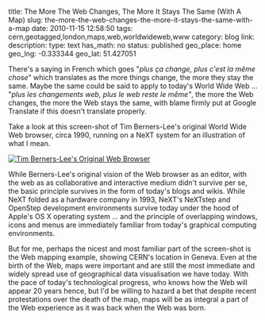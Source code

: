 title: The More The Web Changes, The More It Stays The Same (With A Map)
slug: the-more-the-web-changes-the-more-it-stays-the-same-with-a-map
date: 2010-11-15 12:58:50
tags: cern,geotagged,london,maps,web,worldwideweb,www
category: blog
link: 
description: 
type: text
has_math: no
status: published
geo_place: home
geo_lng: -0.333344
geo_lat: 51.427051

There's a saying in French which goes "*plus ça change, plus c'est la même chose*" which translates as the more things change, the more they stay the same. Maybe the same could be said to apply to today's World Wide Web ... "*plus les changements web, plus le web reste le même"*, the more the Web changes, the more the Web stays the same, with blame firmly put at Google Translate if this doesn't translate properly.

<!-- TEASER_END -->

Take a look at this screen-shot of Tim Berners-Lee's original World Wide Web browser, circa 1990, running on a NeXT system for an illustration of what I mean.

[![](/wp-content/uploads/2010/11/NextEditorBW.gif "Tim Berners-Lee's Original Web Browser")](https://info.cern.ch/NextBrowser.html "https://info.cern.ch/NextBrowser.html")

While Berners-Lee's original vision of the Web browser as an editor, with the web as as collaborative and interactive medium didn't survive per se, the basic principle survives in the form of today's blogs and wikis. While NeXT folded as a hardware company in 1993, NeXT's NeXTstep and OpenStep development environments survive today under the hood of Apple's OS X operating system ... and the principle of overlapping windows, icons and menus are immediately familiar from today's graphical computing environments.

But for me, perhaps the nicest and most familiar part of the screen-shot is the Web mapping example, showing CERN's location in Geneva. Even at the birth of the Web, maps were important and are still the most immediate and widely spread use of geographical data visualisation we have today. With the pace of today's technological progress, who knows how the Web will appear 20 years hence, but I'd be willing to hazard a bet that despite recent protestations over the death of the map, maps will be as integral a part of the Web experience as it was back when the Web was born.




